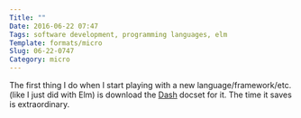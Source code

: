 ```yaml
---
Title: ""
Date: 2016-06-22 07:47
Tags: software development, programming languages, elm
Template: formats/micro
Slug: 06-22-0747
Category: micro
---
```


The first thing I do when I start playing with a new language/framework/etc. (like I just did with Elm) is download the [Dash] docset for it. The time it saves is extraordinary.

[Dash]: https://kapeli.com/dash
